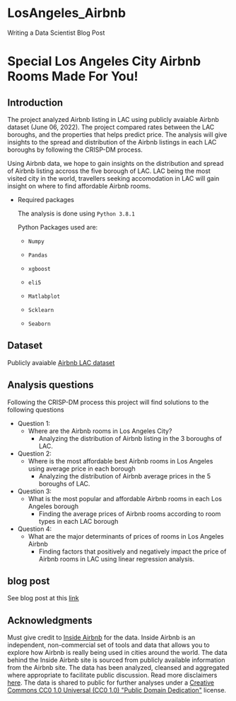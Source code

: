 # LosAngeles_Airbnb
Writing a Data Scientist Blog Post
# Special Los Angeles City Airbnb Rooms Made For You!
## Introduction
The project analyzed Airbnb listing in LAC using publicly avaiable Airbnb dataset (June 06, 2022). The project compared rates between the LAC boroughs, and the properties that helps predict price. The analysis will give insights to the spread and distribution of the Airbnb listings in each LAC boroughs by following the CRISP-DM process.

Using Airbnb data, we hope to gain insights on the distribution and spread of Airbnb listing accross the five borough of LAC. LAC being the most visited city in the world, travellers seeking accomodation in LAC will gain insight on where to find affordable Airbnb rooms.

  - Required packages
  
    The analysis is done using `Python 3.8.1`
    
    Python Packages used are:
    
      - `Numpy`
      
      - `Pandas`
      
      - `xgboost`
      
      - `eli5`
      
      - `Matlabplot`
      
      - `Scklearn`
      
      - `Seaborn`
## Dataset
Publicly avaiable [Airbnb LAC dataset](http://insideairbnb.com/get-the-data/)
## Analysis questions
Following the CRISP-DM process this project will find solutions to the following questions
  * Question 1:
      - Where are the Airbnb rooms in Los Angeles City?
          + Analyzing the distribution of Airbnb listing in the 3 boroughs of LAC.
  * Question 2:
      - Where is the most affordable best Airbnb rooms in Los Angeles using average price in each borough
          + Analyzing the distribution of Airbnb average prices in the 5 boroughs of LAC.
  * Question 3: 
      - What is the most popular and affordable Airbnb rooms in each Los Angeles borough
          + Finding the average prices of Airbnb rooms according to room types in each LAC borough
  * Question 4:
      - What are the major determinants of prices of rooms in Los Angeles Airbnb
          + Finding factors that positively and negatively impact the price of Airbnb rooms in LAC using linear regression analysis.
## blog post
See blog post at this [link](https://medium.com/@minhnguynthun/special-los-angeles-city-airbnb-rooms-made-for-you-ac256b40391)
## Acknowledgments
Must give credit to [Inside Airbnb](http://insideairbnb.com/get-the-data.html) for the data. Inside Airbnb is an independent, non-commercial set of tools and data that allows you to explore how Airbnb is really being used in cities around the world. The data behind the Inside Airbnb site is sourced from publicly available information from the Airbnb site. The data has been analyzed, cleansed and aggregated where appropriate to facilitate public discussion. Read more disclaimers [here](http://insideairbnb.com/about.html#disclaimers). The data is shared to public for further analyses under a [Creative Commons CC0 1.0 Universal (CC0 1.0) "Public Domain Dedication"](https://creativecommons.org/publicdomain/zero/1.0/) license.
